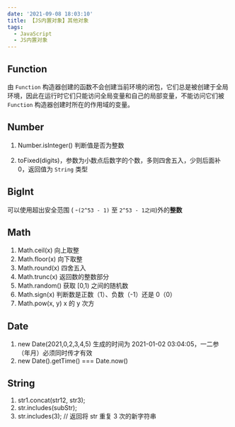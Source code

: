 ```yaml
---
date: '2021-09-08 18:03:10'
title: 【JS内置对象】其他对象
tags:
  - JavaScript
  - JS内置对象
---
```


## Function

由 `Function` 构造器创建的函数不会创建当前环境的闭包，它们总是被创建于全局环境，因此在运行时它们只能访问全局变量和自己的局部变量，不能访问它们被 `Function` 构造器创建时所在的作用域的变量。

## Number

1. Number.isInteger() 判断值是否为整数

2. toFixed(digits)，参数为小数点后数字的个数，多则四舍五入，少则后面补 0，返回值为 `String` 类型

## BigInt

可以使用超出安全范围 ( -`(2^53 - 1)` 至 `2^53 - 1之间`)外的**整数**

## Math

1. Math.ceil(x) 向上取整
2. Math.floor(x) 向下取整
3. Math.round(x) 四舍五入
4. Math.trunc(x) 返回数的整数部分
5. Math.random() 获取 [0,1) 之间的随机数
6. Math.sign(x) 判断数是正数（1）、负数（-1）还是 0（0）
7. Math.pow(x, y) x 的 y 次方

## Date

1. new Date(2021,0,2,3,4,5) 生成的时间为 2021-01-02 03:04:05，一二参（年月）必须同时传才有效
2. new Date().getTime() === Date.now()

## String

1. str1.concat(str12, str3);
2. str.includes(subStr);
3. str.includes(3); // 返回将 str 重复 3 次的新字符串

